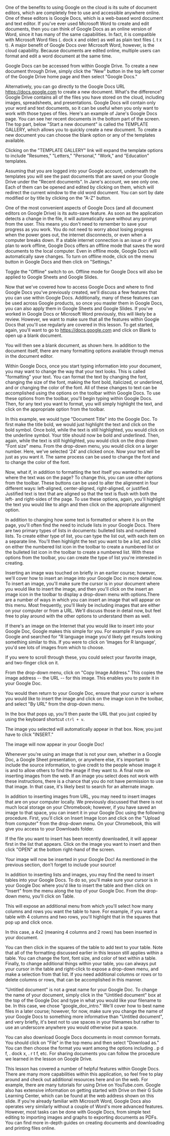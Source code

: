 One of the benefits to using Google on the cloud is its suite of document editors, which are completely free to use and accessible anywhere online. One of these editors is Google Docs, which is a web-based word document and text editor.  If you've ever used Microsoft Word to create and edit documents, then you can think of Google Docs as an online version of Word, since it has many of the same capabilities.  In fact, it is compatible with Microsoft Word files (. dock x and older) as well as plain text files (. t x t).  A major benefit of Google Docs over Microsoft Word, however, is the cloud capability.  Because documents are edited online, multiple users can format and edit a word document at the same time. 

Google Docs can be accessed from within Google Drive.  To create a new document through Drive, simply click the "New" button in the top left corner of the Google Drive home page and then select "Google Docs."  

Alternatively, you can go directly to the Google Docs URL https://docs.google.com to create a new document.  What's the difference? Google Drive contains all of the files you have stored on the cloud, including images, spreadsheets, and presentations.   Google Docs will contain only your word and text documents, so it can be useful when you only want to work with those types of files.  Here's an example of Jane's Google Docs page.  You can see her recent documents in the bottom part of the screen.  The top part, below "Start a new document" is called the TEMPLATE GALLERY, which allows you to quickly create a new document. To create a new document you can choose the blank option or any of the templates available. 

Clicking on the "TEMPLATE GALLERY" link will expand the template options to include "Resumes," "Letters," "Personal," "Work," and "Education" templates. 

Assuming that you are logged into your Google account, underneath the templates you will see the past documents that are saved on your Google Drive under the "Recent documents".  In Jane's account, we see only one. Each of them can be opened and edited by clicking on them, which will redirect the current window to the old word document. You can sort by date modified or by title by clicking on the "A-Z" button.

One of the most convenient aspects of Google Docs (and all document editors on Google Drive) is its auto-save feature. As soon as the application detects a change in the file, it will automatically save without any prompt from the user. This means you don't need to remember to save your progress as you work.  You do not need to worry about losing progress when the power goes out, the internet disconnects, or even when a computer breaks down. If a stable internet connection is an issue or if you plan to work offline, Google Docs offers an offline mode that saves the word documents to the local computer. Even in offline mode, Google Docs will automatically save changes.  To turn on offline mode, click on the menu button in Google Docs and then click on "Settings."  

Toggle the "Offline" switch to on. Offline mode for Google Docs will also be applied to Google Sheets and Google Slides. 

Now that we've covered how to access Google Docs and where to find Google Docs you've previously created, we'll discuss a few features that you can use within Google Docs. Additionally, many of these features can be used across Google products, so once you master them in Google Docs, you can also apply them in Google Sheets and Google Slides.  If you've worked in Google Docs or Microsoft Word previously, this will likely be a review. However, we want to make sure that all the features within Google Docs that you'll use regularly are covered in this lesson. To get started, again, you'll want to go to https://docs.google.com and click on Blank to open up a blank document.

You will then see a blank document, as shown here.  In addition to the document itself, there are many formatting options available through menus in the document editor.  

Within Google Docs, once you start typing information into your document, you may want to change the way that your text looks. This is called "formatting" your text. You can format the text by changing the font, changing the size of the font, making the font bold, italicized, or underlined, and or changing the color of the font.  All of these changes to text can be accomplished using the options on the toolbar within Google Docs. To use these options from the toolbar, you'll begin typing within Google Docs. Then, for any text you want to format, you will simply highlight the text, and click on the appropriate option from the toolbar. 

In this example, we would type "Document Title" into the Google Doc. To first make the title bold, we would just highlight the text and click on the bold symbol.  Once bold, while the text is still highlighted, you would click on the underline symbol. Your title should now be bold and underlined.  Then, again, while the text is still highlighted, you would click on the drop down "Font size" menu. From the drop-down menu, you would click on a larger number. Here, we've selected '24' and clicked once. Now your text will be just as you want it. The same process can be used to change the font and to change the color of the font.

Now, what if, in addition to formatting the text itself you wanted to alter where the text was on the page? To change this, you can use other options from the toolbar. These buttons can be used to alter the alignment in four different ways: left-aligned, center-aligned, right-aligned, or justified. Justified text is text that are aligned so that the text is flush with both the left- and right-sides of the page.  To use these options, again, you'll highlight the text you would like to align and then click on the appropriate alignment option.  

In addition to changing how some text is formatted or where it is on the page, you'll often find the need to include lists in your Google Docs. There are two primary types of lists in documents: bulleted lists and numbered lists. To create either type of list, you can type the list out, with each item on a separate line. You'll then highlight the text you want to be a list, and click on either the numbered list icon in the toolbar to create a numbered list or the bulleted list icon in the toolbar to create a numbered list. With these options from the toolbar, you can create the type of list you're interested in creating.

Inserting an image was touched on briefly in an earlier course; however, we'll cover how to insert an image into your Google Doc in more detail now. To insert an image, you'll make sure the cursor is in your document where you would like to insert the image, and then you'll click on the insert an image icon in the toolbar to display a drop-down menu with options.There are a number of ways in which you can insert an image that will appear on this menu. Most frequently, you'll likely be including images that are either on your computer or from a URL. We'll discuss those in detail now, but feel free to play around with the other options to understand them as well.

If there's an image on the Internet that you would like to insert into your Google Doc, Google makes this simple for you. For example if you were on Google and searched for "R language image you'd likely get results looking something similar to this. If you were to click on 'Images for R language', you'd see lots of images from which to choose.

If you were to scroll through these, you could select your favorite image, and two-finger click on it. 

From the drop-down menu, click on "Copy Image Address." This copies the image address -- the URL -- for this image. This enables you to paste it in your Google Doc.

You would then return to your Google Doc, ensure that your cursor is where you would like to insert the image and click on the image icon in the toolbar, and select "By URL" from the drop-down menu. 

In the box that pops up, you'll then paste the URL that you just copied by using the keyboard shortcut `ctrl + v`. 

The image you selected will automatically appear in that box. Now, you just have to click "INSERT."

The image will now appear in your Google Doc!

Whenever you're using an image that is not your own, whether in a Google Doc, a Google Sheet presentation, or anywhere else, it's important to include the source information, to give credit to the people whose image it is and to allow others to find the image if they want to. A final note on inserting images from the web. If an image you select does not work with these instructions, there is a chance that you do not have permission to use that image. In that case, it's likely best to search for an alternate image. 

In addition to inserting images from URL, you may need to insert images that are on your computer locally. We previously discussed that there is not much local storage on your Chromebook; however, if you have saved an image to that space, you can insert it in your Google Doc using the following procedure. First, you'll click on Insert Image Icon and click on the "Upload from computer" from the drop-down menu. On your Chromebook, this will give you access to your Downloads folder. 

If the file you want to insert has been recently downloaded, it will appear first in the list that appears. Click on the image you want to insert and then click "OPEN" at the bottom right-hand of the screen.

Your image will now be inserted in your Google Doc! As mentioned in the previous section, don't forget to include your source!

In addition to inserting lists and images, you may find the need to insert tables into your Google Docs. To do so, you'll make sure your cursor is in your Google Doc where you'd like to insert the table and then click on "Insert" from the menu along the top of your Google Doc. From the drop-down menu, you'll click on Table. 

This will expose an additional menu from which you'll select how many columns and rows you want the table to have. For example, if you want a table with 4 columns and two rows, you'll highlight that in the squares that pop up and click once.

In this case, a 4x2 (meaning 4 columns and 2 rows) has been inserted in your document.

You can then click in the squares of the table to add text to your table. Note that all of the formatting discussed earlier in this lesson still applies within a table. You can change the font, font size, and color of text within a table.  Finally, to change additional things within your table, you can always put your cursor in the table and right-click to expose a drop-down menu, and make a selection from that list. If you need additional columns or rows or to delete columns or rows, that can be accomplished in this manner.

"Untitled document" is not a great name for your Google Doc. To change the name of your document, simply click in the "Untitled document" box at the top of the Google Doc and type in what you would like your filename to be. In this case, we chose "google_doc_intro." We'll cover how to best name files in a later course; however, for now, make sure you change the name of your Google Docs to something more informative than "Untitled document", and very briefly, it's best not to use spaces in your filenames but rather to use an underscore anywhere you would otherwise put a space.

You can also download Google Docs documents in most common formats. You should click on "File" in the top menu and then select "Download as." You can then choose the format you want among the options including . p d f, . dock x, . r t f, etc.  For sharing documents you can follow the procedure we learned in the lesson on Google Drive.

This lesson has covered a number of helpful features within Google Docs. There are many more capabilities within this application, so feel free to play around and check out additional resources here and on the web.  For example, there are many tutorials for using Drive on YouTube.com. Google also has extensive information on getting started with Drive on their G Suite Learning Center, which can be found at the web address shown on this slide.  If you're already familiar with Microsoft Word, Google Docs also operates very similarly without a couple of Word's more advanced features. However, most tasks can be done with Google Docs, from simple text editing to importing images and graphs to exporting documents as PDFs. You can find more in-depth guides on creating documents and downloading and printing files online.